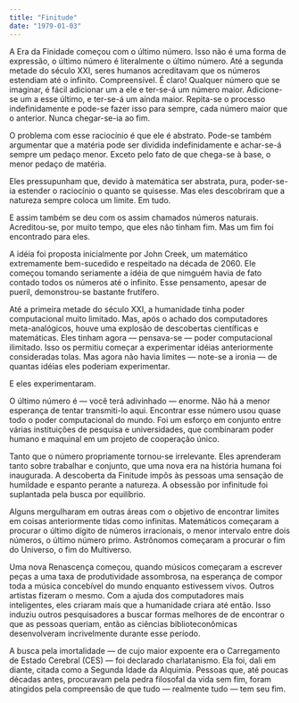 ```yaml
---
title: "Finitude"
date: "1979-01-03"
---
```


A Era da Finidade começou com o último número. Isso não é uma forma de expressão, o último número é literalmente o último número. Até a segunda metade do século XXI, seres humanos acreditavam que os números estendiam até o infinito. Compreensível. É claro! Qualquer número que se imaginar, é fácil adicionar um a ele e ter-se-á um número maior. Adicione-se um a esse último, e ter-se-á um ainda maior. Repita-se o processo indefinidamente e pode-se fazer isso para sempre, cada número maior que o anterior. Nunca chegar-se-ia ao fim.

O problema com esse raciocínio é que ele é abstrato. Pode-se também argumentar que a matéria pode ser dividida indefinidamente e achar-se-á sempre um pedaço menor. Exceto pelo fato de que chega-se à base, o menor pedaço de matéria.

Eles pressupunham que, devido à matemática ser abstrata, pura, poder-se-ia estender o raciocínio o quanto se quisesse. Mas eles descobriram que a natureza sempre coloca um limite. Em tudo.

E assim também se deu com os assim chamados números naturais. Acreditou-se, por muito tempo, que eles não tinham fim. Mas um fim foi encontrado para eles.

A idéia foi proposta inicialmente por John Creek, um matemático extremamente bem-sucedido e respeitado na década de 2060. Ele começou tomando seriamente a idéia de que nimguém havia de fato contado todos os números até o infinito. Esse pensamento, apesar de pueril, demonstrou-se bastante frutífero.

Até a primeira metade do século XXI, a humanidade tinha poder computacional muito limitado. Mas, após o achado dos computadores meta-analógicos, houve uma explosão de descobertas científicas e matemáticas. Eles tinham agora — pensava-se — poder computacional ilimitado. Isso os permitiu começar a experimentar idéias anteriormente consideradas tolas. Mas agora não havia limites — note-se a ironia — de quantas idéias eles poderiam experimentar.

E eles experimentaram.

O último número é — você terá adivinhado — enorme. Não há a menor esperança de tentar transmiti-lo aqui. Encontrar esse número usou quase todo o poder computacional do mundo. Foi um esforço em conjunto entre várias instituições de pesquisa e universidades, que combinaram poder humano e maquinal em um projeto de cooperação único.

Tanto que o número propriamente tornou-se irrelevante. Eles aprenderam tanto sobre trabalhar e conjunto, que uma nova era na história humana foi inaugurada. A descoberta da Finitude impôs às pessoas uma sensação de humildade e espanto perante a natureza. A obsessão por infinitude foi suplantada pela busca por equilíbrio.

Alguns mergulharam em outras áreas com o objetivo de encontrar limites em coisas anteriormente tidas como infinitas. Matemáticos começaram a procurar o último dígito de números irracionais, o menor intervalo entre dois números, o último número primo. Astrônomos começaram a procurar o fim do Universo, o fim do Multiverso.

Uma nova Renascença começou, quando músicos começaram a escrever peças a uma taxa de produtividade assombrosa, na esperança de compor toda a música concebível do mundo enquanto estivessem vivos. Outros artistas fizeram o mesmo. Com a ajuda dos computadores mais inteligentes, eles criaram mais que a humanidade criara até então. Isso induziu outros pesquisadores a buscar formas melhores de de encontrar o que as pessoas queriam, então as ciências biblioteconômicas desenvolveram incrivelmente durante esse período.

A busca pela imortalidade — de cujo maior expoente era o Carregamento de Estado Cerebral (CES) — foi declarado charlatanismo. Ela foi, dali em diante, citada como a Segunda Idade da Alquimia. Pessoas que, até poucas décadas antes, procuravam pela pedra filosofal da vida sem fim, foram atingidos pela compreensão de que tudo — realmente tudo — tem seu fim.
